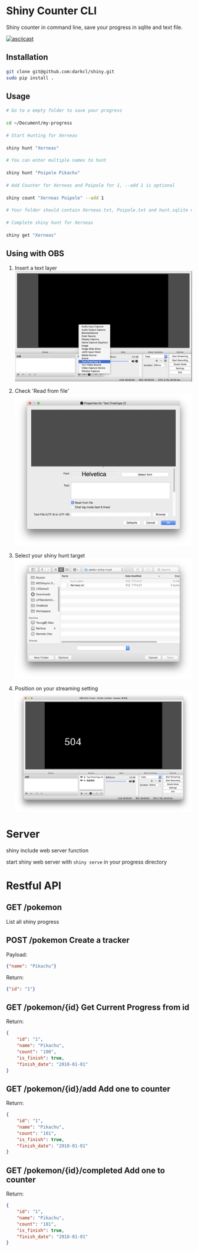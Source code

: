 Shiny Counter CLI
===

Shiny counter in command line, save your progress in sqlite and text file.

[![asciicast](https://asciinema.org/a/154377.png)](https://asciinema.org/a/154377)

Installation
---

```sh
git clone git@github.com:darkcl/shiny.git
sudo pip install .
```

Usage
---

```sh
# Go to a empty folder to save your progress

cd ~/Document/my-progress

# Start Hunting for Xerneas

shiny hunt "Xerneas"

# You can enter multiple names to hunt

shiny hunt "Poipole Pikachu"

# Add Counter for Xerneas and Poipole for 1, --add 1 is optional

shiny count "Xerneas Poipole" --add 1

# Your folder should contain Xerneas.txt, Poipole.txt and hunt.sqlite now

# Complete shiny hunt for Xerneas

shiny get "Xerneas"

```

Using with OBS
---

1. Insert a text layer
![Alt text](assset/obs-1.png?raw=true "Title")



2. Check 'Read from file'
![Alt text](assset/obs-2.png?raw=true "Title")



3. Select your shiny hunt target
![Alt text](assset/obs-3.png?raw=true "Title")



4. Position on your streaming setting
![Alt text](assset/obs-4.png?raw=true "Title")

Server
===

shiny include web server function

start shiny web server with ```shiny serve``` in your progress directory

Restful API
===

GET /pokemon
---
List all shiny progress

POST /pokemon Create a tracker 
---

Payload:

```json
{"name": "Pikachu"}
```

Return:

```json
{"id": "1"}
```

GET /pokemon/{id} Get Current Progress from id
---

Return:

```json
{
    "id": "1",
    "name": "Pikachu",
    "count": "100",
    "is_finish": true,
    "finish_date": "2018-01-01"
}
```

GET /pokemon/{id}/add Add one to counter
---

Return:

```json
{
    "id": "1",
    "name": "Pikachu",
    "count": "101",
    "is_finish": true,
    "finish_date": "2018-01-01"
}
```

GET /pokemon/{id}/completed Add one to counter
---

Return:

```json
{
    "id": "1",
    "name": "Pikachu",
    "count": "101",
    "is_finish": true,
    "finish_date": "2018-01-01"
}
```